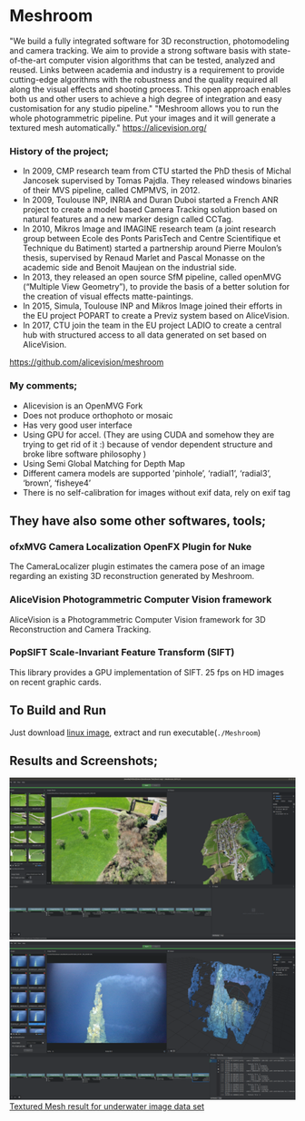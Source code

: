 # Meshroom

"We build a fully integrated software for 3D reconstruction, photomodeling and camera tracking. We aim to provide a strong software basis with state-of-the-art computer vision algorithms that can be tested, analyzed and reused. Links between academia and industry is a requirement to provide cutting-edge algorithms with the robustness and the quality required all along the visual effects and shooting process.
This open approach enables both us and other users to achieve a high degree of integration and easy customisation for any studio pipeline."
"Meshroom allows you to run the whole photogrammetric pipeline. Put your images and it will generate a textured mesh automatically."
https://alicevision.org/

### History of the project;
- In 2009, CMP research team from CTU started the PhD thesis of Michal Jancosek supervised by Tomas Pajdla. They released windows binaries of their MVS pipeline, called CMPMVS, in 2012. 
- In 2009, Toulouse INP, INRIA and Duran Duboi started a French ANR project to create a model based Camera Tracking solution based on natural features and a new marker design called CCTag. 
- In 2010, Mikros Image and IMAGINE research team (a joint research group between Ecole des Ponts ParisTech and Centre Scientifique et Technique du Batiment) started a partnership around Pierre Moulon’s thesis, supervised by Renaud Marlet and Pascal Monasse on the academic side and Benoit Maujean on the industrial side. 
- In 2013, they released an open source SfM pipeline, called openMVG (“Multiple View Geometry”), to provide the basis of a better solution for the creation of visual effects matte-paintings. 
- In 2015, Simula, Toulouse INP and Mikros Image joined their efforts in the EU project POPART to create a Previz system based on AliceVision. 
- In 2017, CTU join the team in the EU project LADIO to create a central hub with structured access to all data generated on set based on AliceVision.

https://github.com/alicevision/meshroom

### My comments;
- Alicevision is an OpenMVG Fork
- Does not produce orthophoto or mosaic
- Has very good user interface
- Using GPU for accel. (They are using CUDA and somehow they are trying to get rid of it :) because of vendor dependent structure and broke libre software philosophy )
- Using Semi Global Matching for Depth Map
- Different camera models are supported 'pinhole’, ‘radial1’, ‘radial3’, ‘brown’, ‘fisheye4’
- There is no self-calibration for images without exif data, rely on exif tag

## They have also some other softwares, tools; 
### ofxMVG Camera Localization OpenFX Plugin for Nuke
The CameraLocalizer plugin estimates the camera pose of an image regarding an existing 3D reconstruction generated by Meshroom.

### AliceVision Photogrammetric Computer Vision framework
AliceVision is a Photogrammetric Computer Vision framework for 3D Reconstruction and Camera Tracking.
 
### PopSIFT Scale-Invariant Feature Transform (SIFT)
This library provides a GPU implementation of SIFT. 25 fps on HD images on recent graphic cards.

## To Build and Run
Just download [linux image](https://github.com/alicevision/meshroom/releases), extract and run executable(`./Meshroom`)
## Results and Screenshots;
![UI](MeshroomScreenshot.png)
![UI](MeshroomScreenshot2.png)
[Textured Mesh result for underwater image data set](MeshroomTexturedMesh.obj)
